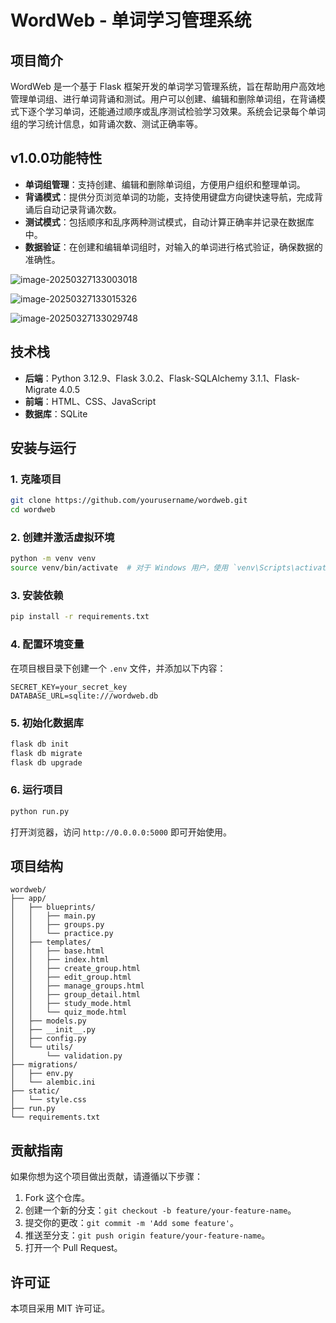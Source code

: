 # WordWeb - 单词学习管理系统

## 项目简介

WordWeb 是一个基于 Flask 框架开发的单词学习管理系统，旨在帮助用户高效地管理单词组、进行单词背诵和测试。用户可以创建、编辑和删除单词组，在背诵模式下逐个学习单词，还能通过顺序或乱序测试检验学习效果。系统会记录每个单词组的学习统计信息，如背诵次数、测试正确率等。

## v1.0.0功能特性

- **单词组管理**：支持创建、编辑和删除单词组，方便用户组织和整理单词。
- **背诵模式**：提供分页浏览单词的功能，支持使用键盘方向键快速导航，完成背诵后自动记录背诵次数。
- **测试模式**：包括顺序和乱序两种测试模式，自动计算正确率并记录在数据库中。
- **数据验证**：在创建和编辑单词组时，对输入的单词进行格式验证，确保数据的准确性。

![image-20250327133003018](https://fzg-1324261000.cos.ap-nanjing.myqcloud.com/markdown/image-20250327133003018.png)

![image-20250327133015326](https://fzg-1324261000.cos.ap-nanjing.myqcloud.com/markdown/image-20250327133015326.png)

![image-20250327133029748](https://fzg-1324261000.cos.ap-nanjing.myqcloud.com/markdown/image-20250327133029748.png)

## 技术栈

- **后端**：Python 3.12.9、Flask 3.0.2、Flask-SQLAlchemy 3.1.1、Flask-Migrate 4.0.5
- **前端**：HTML、CSS、JavaScript
- **数据库**：SQLite

## 安装与运行

### 1. 克隆项目

```bash
git clone https://github.com/yourusername/wordweb.git
cd wordweb
```

### 2. 创建并激活虚拟环境

```bash
python -m venv venv
source venv/bin/activate  # 对于 Windows 用户，使用 `venv\Scripts\activate`
```

### 3. 安装依赖

```bash
pip install -r requirements.txt
```

### 4. 配置环境变量

在项目根目录下创建一个 `.env` 文件，并添加以下内容：

```plaintext
SECRET_KEY=your_secret_key
DATABASE_URL=sqlite:///wordweb.db
```

### 5. 初始化数据库

```bash
flask db init
flask db migrate
flask db upgrade
```

### 6. 运行项目

```bash
python run.py
```

打开浏览器，访问 `http://0.0.0.0:5000` 即可开始使用。

## 项目结构

```plaintext
wordweb/
├── app/
│   ├── blueprints/
│   │   ├── main.py
│   │   ├── groups.py
│   │   └── practice.py
│   ├── templates/
│   │   ├── base.html
│   │   ├── index.html
│   │   ├── create_group.html
│   │   ├── edit_group.html
│   │   ├── manage_groups.html
│   │   ├── group_detail.html
│   │   ├── study_mode.html
│   │   └── quiz_mode.html
│   ├── models.py
│   ├── __init__.py
│   ├── config.py
│   └── utils/
│       └── validation.py
├── migrations/
│   ├── env.py
│   └── alembic.ini
├── static/
│   └── style.css
├── run.py
└── requirements.txt
```

## 贡献指南

如果你想为这个项目做出贡献，请遵循以下步骤：

1. Fork 这个仓库。
2. 创建一个新的分支：`git checkout -b feature/your-feature-name`。
3. 提交你的更改：`git commit -m 'Add some feature'`。
4. 推送至分支：`git push origin feature/your-feature-name`。
5. 打开一个 Pull Request。

## 许可证

本项目采用 MIT 许可证。